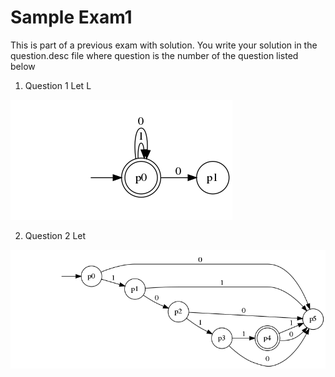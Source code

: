 # Sample Exam1

This is part of a previous exam with solution. You write your solution in the
question.desc file where question is the number of the question listed below

1. Question 1
   Let L

![question1](imgs/1a.png)


2. Question 2
   Let

![question2](imgs/1b.png)
